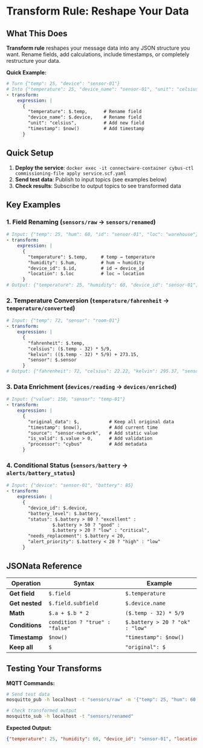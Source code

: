# Transform Rule: Reshape Your Data

## What This Does
**Transform rule** reshapes your message data into any JSON structure you want. Rename fields, add calculations, include timestamps, or completely restructure your data.

**Quick Example:**
```yaml
# Turn {"temp": 25, "device": "sensor-01"} 
# Into {"temperature": 25, "device_name": "sensor-01", "unit": "celsius"}
- transform:
    expression: |
      {
        "temperature": $.temp,      # Rename field
        "device_name": $.device,    # Rename field  
        "unit": "celsius",          # Add new field
        "timestamp": $now()         # Add timestamp
      }
```

## Quick Setup
1. **Deploy the service**: `docker exec -it connectware-container cybus-ctl commissioning-file apply service.scf.yaml`
2. **Send test data**: Publish to input topics (see examples below)
3. **Check results**: Subscribe to output topics to see transformed data

## Key Examples

### **1. Field Renaming** (`sensors/raw` → `sensors/renamed`)
```yaml
# Input: {"temp": 25, "hum": 60, "id": "sensor-01", "loc": "warehouse"}
- transform:
    expression: |
      {
        "temperature": $.temp,     # temp → temperature
        "humidity": $.hum,         # hum → humidity
        "device_id": $.id,         # id → device_id
        "location": $.loc          # loc → location
      }
# Output: {"temperature": 25, "humidity": 60, "device_id": "sensor-01", "location": "warehouse"}
```

### **2. Temperature Conversion** (`temperature/fahrenheit` → `temperature/converted`)
```yaml
# Input: {"temp": 72, "sensor": "room-01"}
- transform:
    expression: |
      {
        "fahrenheit": $.temp,
        "celsius": ($.temp - 32) * 5/9,
        "kelvin": (($.temp - 32) * 5/9) + 273.15,
        "sensor": $.sensor
      }
# Output: {"fahrenheit": 72, "celsius": 22.22, "kelvin": 295.37, "sensor": "room-01"}
```

### **3. Data Enrichment** (`devices/reading` → `devices/enriched`)
```yaml  
# Input: {"value": 150, "sensor": "temp-01"}
- transform:
    expression: |
      {
        "original_data": $,           # Keep all original data
        "timestamp": $now(),          # Add current time
        "source": "sensor-network",   # Add static value
        "is_valid": $.value > 0,      # Add validation
        "processor": "cybus"          # Add metadata
      }
```

### **4. Conditional Status** (`sensors/battery` → `alerts/battery_status`)
```yaml
# Input: {"device": "sensor-01", "battery": 85}
- transform:
    expression: |
      {
        "device_id": $.device,
        "battery_level": $.battery,
        "status": $.battery > 80 ? "excellent" : 
                 $.battery > 50 ? "good" :
                 $.battery > 20 ? "low" : "critical",
        "needs_replacement": $.battery < 20,
        "alert_priority": $.battery < 20 ? "high" : "low"
      }
```

## JSONata Reference

| Operation | Syntax | Example |
|-----------|--------|---------|
| **Get field** | `$.field` | `$.temperature` |
| **Get nested** | `$.field.subfield` | `$.device.name` |
| **Math** | `$.a + $.b * 2` | `($.temp - 32) * 5/9` |
| **Conditions** | `condition ? "true" : "false"` | `$.battery > 20 ? "ok" : "low"` |
| **Timestamp** | `$now()` | `"timestamp": $now()` |
| **Keep all** | `$` | `"original": $` |

## Testing Your Transforms

**MQTT Commands:**
```bash
# Send test data
mosquitto_pub -h localhost -t "sensors/raw" -m '{"temp": 25, "hum": 60, "id": "sensor-01"}'

# Check transformed output  
mosquitto_sub -h localhost -t "sensors/renamed"
```

**Expected Output:**
```json
{"temperature": 25, "humidity": 60, "device_id": "sensor-01", "location": "warehouse"}
```